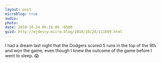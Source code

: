 ```yaml
---
layout: post
microblog: true
audio: 
photo: 
date: 2018-10-24 06:16:09 -0500
guid: http://mjdescy.micro.blog/2018/10/24/111609.html
---
```

I had a dream last night that the Dodgers scored 5 runs in the top of the 9th and won the game, even though I knew the outcome of the game before I went to sleep. 😱
